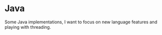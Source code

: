 # Java 

Some Java implementations, I want to focus on new language features and playing with threading.


